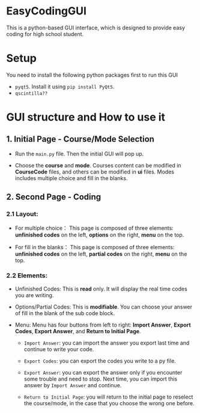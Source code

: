 # EasyCodingGUI
This is a python-based GUI interface, which is designed to provide easy coding for high school student.

# Setup
You need to install the following python packages first to run this GUI
  * `pyqt5`. Install it using `pip install PyQt5`.
  * `qscintilla??`
  

# GUI structure and How to use it
## 1. Initial Page - Course/Mode Selection
- Run the `main.py` file. Then the initial GUI will pop up.

- Choose the **course** and **mode**. Courses content can be modified in **CourseCode** files, and others can be modified in **ui** files. Modes includes multiple choice and fill in the blanks.


## 2. Second Page - Coding 
  ### 2.1 Layout:
  - For multiple choice：
  This page is composed of three elements: **unfinished codes** on the left, **options** on the right, **menu** on the top.

  - For fill in the blanks：
  This page is composed of three elements: **unfinished codes** on the left, **partial codes** on the right, **menu** on the top.
  
  ### 2.2 Elements:
  - Unfinished Codes:
  This is **read** only. It will display the real time codes you are writing.
 
  - Options/Partial Codes: 
  This is **modifiable**. You can choose your answer of fill in the blank of the sub code block.
  
  - Menu:
  Menu has four buttons from left to right: **Import Answer**, **Export Codes**, **Export Answer**, and **Return to Initial Page**.
  
    * `Import Answer`: you can import the answer you export last time and continue to write your code.
  
    * `Export Codes`: you can export the codes you write to a py file.
  
    * `Export Answer`: you can export the answer only if you encounter some trouble and need to stop. Next time, you can import this answer by `Import Answer` and continue.
  
    * `Return to Initial Page`: you will return to the initial page to reselect the course/mode, in the case that you choose the wrong one before.
